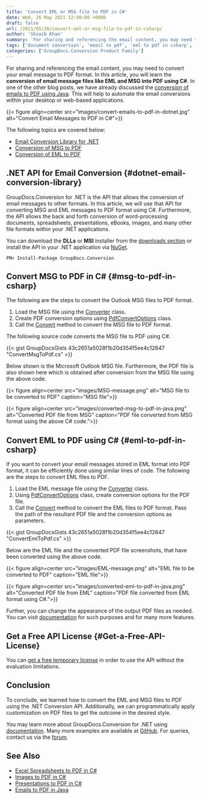 ```yaml
---
title: 'Convert EML or MSG file to PDF in C#'
date: Wed, 26 May 2021 12:50:00 +0000
draft: false
url: /2021/05/26/convert-eml-or-msg-file-to-pdf-in-csharp/
author: 'Shoaib Khan'
summary: 'For sharing and referencing the email content, you may need to convert your email message to PDF format. In this article, you will learn the **conversion of email message files like EML and MSG into PDF using C#**. In one of the other blog posts, we have already discussed the [conversion of emails to PDF using Java](https://blog.groupdocs.com/2020/09/02/convert-msg-and-eml-files-to-pdf-in-java/). This will help to automate the email conversions within your desktop or web-based applications.'
tags: ['document conversion', 'email to pdf', 'eml to pdf in csharp', 'msg to pdf in csharp']
categories: ['GroupDocs.Conversion Product Family']
---
```


For sharing and referencing the email content, you may need to convert your email message to PDF format. In this article, you will learn the **conversion of email message files like EML and MSG into PDF using C#**. In one of the other blog posts, we have already discussed the [conversion of emails to PDF using Java](https://blog.groupdocs.com/2020/09/02/convert-msg-and-eml-files-to-pdf-in-java/). This will help to automate the email conversions within your desktop or web-based applications.



{{< figure align=center src="images/convert-emails-to-pdf-in-dotnet.jpg" alt="Convert Email Messages to PDF in C#">}}


The following topics are covered below:

*   [Email Conversion Library for .NET](#dotnet-email-conversion-library)
*   [Conversion of MSG to PDF](#msg-to-pdf-in-csharp)
*   [Conversion of EML to PDF](#eml-to-pdf-in-csharp)

## .NET API for Email Conversion {#dotnet-email-conversion-library}

GroupDocs.Conversion for .NET is the API that allows the conversion of email messages to other formats. In this article, we will use that API for converting MSG and EML messages to PDF format using C#. Furthermore, the API allows the back and forth conversion of word-processing documents, spreadsheets, presentations, eBooks, images, and many other file formats within your .NET applications.

You can download the **DLLs** or **MSI** installer from the [downloads section](https://downloads.groupdocs.com/conversion) or install the API in your .NET application via [NuGet](https://www.nuget.org/packages/groupdocs.conversion).

```
PM> Install-Package GroupDocs.Conversion
```

## Convert MSG to PDF in C# {#msg-to-pdf-in-csharp}

The following are the steps to convert the Outlook MSG files to PDF format.

1.  Load the MSG file using the [Converter](https://apireference.groupdocs.com/conversion/net/groupdocs.conversion/converter) class.
2.  Create PDF conversion options using [PdfConvertOptions](https://apireference.groupdocs.com/conversion/net/groupdocs.conversion.options.convert/pdfconvertoptions) class.
3.  Call the [Convert](https://apireference.groupdocs.com/conversion/net/groupdocs.conversion/converter/methods/convert/index) method to convert the MSG file to PDF format.

The following source code converts the MSG file to PDF using C#.

{{< gist GroupDocsGists 43c2651a5028f1b20d354f5ee4c12647 "ConvertMsgToPdf.cs" >}}

Below shown is the Microsoft Outlook MSG file. Furthermore, the PDF file is also shown here which is obtained after conversion from the MSG file using the above code.



{{< figure align=center src="images/MSG-message.png" alt="MSG file to be converted to PDF" caption="MSG file">}}




{{< figure align=center src="images/converted-msg-to-pdf-in-java.png" alt="Converted PDF file from MSG" caption="PDF file converted from MSG format using the above C# code.">}}


## Convert EML to PDF using C# {#eml-to-pdf-in-csharp}

If you want to convert your email messages stored in EML format into PDF format, it can be efficiently done using similar lines of code. The following are the steps to convert EML files to PDF.

1.  Load the EML message file using the [Converter](https://apireference.groupdocs.com/conversion/net/groupdocs.conversion/converter) class.
2.  Using [PdfConvertOptions](https://apireference.groupdocs.com/conversion/net/groupdocs.conversion.options.convert/pdfconvertoptions) class, create conversion options for the PDF file.
3.  Call the [Convert](https://apireference.groupdocs.com/conversion/net/groupdocs.conversion/converter/methods/convert/index) method to convert the EML files to PDF format. Pass the path of the resultant PDF file and the conversion options as parameters.

{{< gist GroupDocsGists 43c2651a5028f1b20d354f5ee4c12647 "ConvertEmlToPdf.cs" >}}

Below are the EML file and the converted PDF file screenshots, that have been converted using the above code.



{{< figure align=center src="images/EML-message.png" alt="EML file to be converted to PDF" caption="EML file">}}




{{< figure align=center src="images/converted-eml-to-pdf-in-java.png" alt="Converted PDF file from EML" caption="PDF file converted from EML format using C#.">}}


Further, you can change the appearance of the output PDF files as needed. You can visit [documentation](https://docs.groupdocs.com/conversion/) for such purposes and for many more features.

## Get a Free API License {#Get-a-Free-API-License}

You can [get a free temporary license](https://purchase.groupdocs.com/temporary-license) in order to use the API without the evaluation limitations.

## Conclusion

To conclude, we learned how to convert the EML and MSG files to PDF using the .NET Conversion API. Additionally, we can programmatically apply customization on PDF files to get the outcome in the desired style.

You may learn more about GroupDocs.Conversion for .NET using [documentation](https://docs.groupdocs.com/conversion/). Many more examples are available at [GitHub](https://github.com/groupdocs-conversion). For queries, contact us via the [forum](https://forum.groupdocs.com/).

## See Also

*   [Excel Spreadsheets to PDF in C#](https://blog.groupdocs.com/2021/11/14/convert-excel-spreadsheets-to-pdf-using-csharp/)
*   [Images to PDF in C#](https://blog.groupdocs.com/2021/05/19/convert-images-to-pdf-in-csharp/)
*   [Presentations to PDF in C#](https://blog.groupdocs.com/2020/03/05/convert-presentations-pptx-ppt-to-pdf-in-csharp/)
*   [](https://blog.groupdocs.com/2019/12/06/convert-eml-or-msg-file-to-pdf-in-csharp/)[Emails to PDF in Java](https://blog.groupdocs.com/2020/09/02/convert-msg-and-eml-files-to-pdf-in-java/)




